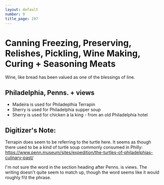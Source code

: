 ```yaml
---
layout: default
number: 9
title_page: 197
---
```


# Canning Freezing, Preserving, Relishes, Pickling, Wine Making, Curing + Seasoning Meats

Wine, like bread has been valued as one of the blessings of line.

## Philadelphia, Penns. + views
- Madeira is used for Philadeplhia Terrapin
- Sherry is used for Philadelphia supper soup
- Sherry is used for chicken à la king - from an old Philadelphia hotel

## Digitizer's Note:
Terrapin does seem to be referring to the turtle here.  It seems as though there used to be a kind of turtle soup commonly consumed in Philly: https://www.penn.museum/sites/expedition/the-turtles-of-philadelphias-culinary-past/

I'm not sure the word in the section heading after Penns. is views.  The writing doesn't quite seem to match up, though the word seems like it would roughly fi\t the phrase.